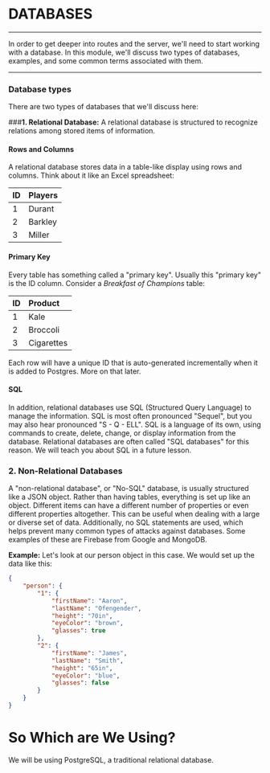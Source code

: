 # DATABASES
---
In order to get deeper into routes and the server, we'll need to start working with a database. In this module, we'll discuss two types of databases, examples, and some common terms associated with them.

<hr />

### Database types
There are two types of databases that we'll discuss here:

###<b>1. Relational Database:</b>
A relational database is structured to recognize relations among stored items of information.

#### Rows and Columns
A relational database stores data in a table-like display using rows and columns. Think about it like an Excel spreadsheet:

|ID|Players|
|:---|:---------|
|1 |Durant      |
|2 |Barkley  |
|3 |Miller |

#### Primary Key
 Every table has something called a "primary key". Usually this "primary key" is the ID column. Consider a *Breakfast of Champions* table:

|ID|Product|
|:-|:---------|
|1 |Kale      |
|2 |Broccoli  |
|3 |Cigarettes|

Each row will have a unique ID that is auto-generated incrementally when it is added to Postgres. More on that later.

#### SQL
In addition, relational databases use SQL (Structured Query Language) to manage the information. SQL is most often pronounced "Sequel", but you may also hear pronounced "S - Q - ELL". SQL is a language of its own, using commands to create, delete, change, or display information from the database. Relational databases are often called "SQL databases" for this reason. We will teach you about SQL in a future lesson. <br>

### <b>2. Non-Relational Databases</b>
A "non-relational database", or "No-SQL" database, is usually structured like a JSON object. Rather than having tables, everything is set up like an object. Different items can have a different number of properties or even different properties altogether. This can be useful when dealing with a large or diverse set of data. Additionally, no SQL statements are used, which helps prevent many common types of attacks against databases. Some examples of these are Firebase from Google and MongoDB.

**Example:**
Let's look at our person object in this case. We would set up the data like this:
```json
{   
    "person": {
        "1": {
            "firstName": "Aaron",
            "lastName": "Ofengender",
            "height": "70in",
            "eyeColor": "brown",
            "glasses": true
        },
        "2": {
            "firstName": "James",
            "lastName": "Smith",
            "height": "65in",
            "eyeColor": "blue",
            "glasses": false
        }
    }
}
```

# So Which are We Using?
We will be using PostgreSQL, a traditional relational database.